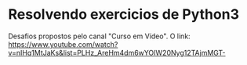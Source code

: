 # Resolvendo exercicios de Python3
Desafios propostos pelo canal "Curso em Vídeo". O link: https://www.youtube.com/watch?v=nIHq1MtJaKs&list=PLHz_AreHm4dm6wYOIW20Nyg12TAjmMGT-
